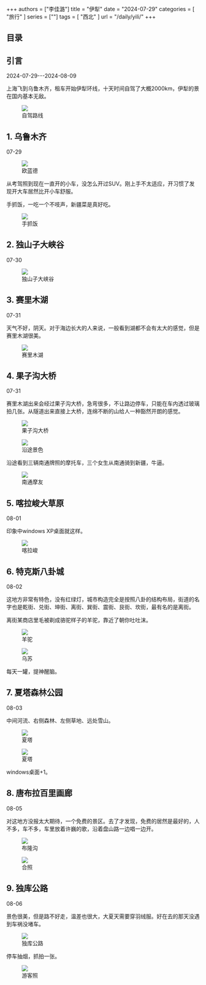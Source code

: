 +++
authors = ["李佳潞"]
title = "伊犁"
date = "2024-07-29"
categories = [
    "旅行"
]
series = [""]
tags = [
    "西北"
]
url = "/daily/yili/"
+++
<!DOCTYPE html>
<html lang="zh-CN">
<head>
    <meta charset="UTF-8">
    <meta name="viewport" content="width=device-width, initial-scale=1.0">
    <link rel="stylesheet" href="/assets/css/styles.css">
    <script src="/assets/js/toc.js"></script>    
</head>
<body>
    <article>
        <nav>
            <h2>目录</h2>
            <ul id="toc">
                <!-- 目录项会在这里动态生成 -->
            </ul>
        </nav>
        <section>
            <h2>引言</h2>
            <p>2024-07-29---2024-08-09</p>
            <p>         上海飞到乌鲁木齐，租车开始伊犁环线，十天时间自驾了大概2000km，伊犁的景在国内基本无敌。</p>
            <div class="container">
                <div class="image">
                    <figure>
                        <a data-fancybox="gallery" href="https://cdn.heirenlop.com/daily-record/xinjiang0.png">
    <img src="https://cdn.heirenlop.com/daily-record/xinjiang0.png" loading="lazy">
</a>
                        <figcaption>自驾路线</figcaption>
                    </figure>
                </div>
            </div>
        </section>
        <section>
            <h2>1. 乌鲁木齐</h2>
            <p>07-29 <i class="fas fa-sun"></i></p>
            <div class="container">
                <div class="image">
                    <figure>
                        <a data-fancybox="gallery" href="https://cdn.heirenlop.com/daily-record/xinjiang1.jpg">
    <img src="https://cdn.heirenlop.com/daily-record/xinjiang1.jpg" loading="lazy">
</a>
                        <figcaption>欧蓝德</figcaption>
                    </figure>
                </div>
                <div class="text">
                    <p>         从考驾照到现在一直开的小车，没怎么开过SUV。刚上手不太适应，开习惯了发现开大车居然比开小车舒服。</p>
                </div>
            </div>
            <p>         手抓饭，一吃一个不吱声，新疆菜是真好吃。</p>
            <div class="container">
                <div class="image">
                    <figure>
                        <a data-fancybox="gallery" href="https://cdn.heirenlop.com/daily-record/xinjiang2.jpg">
    <img src="https://cdn.heirenlop.com/daily-record/xinjiang2.jpg" loading="lazy">
</a>
                        <figcaption>手抓饭</figcaption>
                    </figure>
                </div>
            </div>
        </section>
        <section>
            <h2>2. 独山子大峡谷</h2>
            <p>07-30 <i class="fas fa-cloud"></i></p>
            <div class="container">
                <div class="image">
                    <figure>
                        <a data-fancybox="gallery" href="https://cdn.heirenlop.com/daily-record/xinjiang3.jpg">
    <img src="https://cdn.heirenlop.com/daily-record/xinjiang3.jpg" loading="lazy">
</a>
                        <figcaption>独山子大峡谷</figcaption>
                    </figure>
                </div>
            </div>
        </section>
        <section>
            <h2>3. 赛里木湖</h2>
            <p>07-31 <i class="fas fa-cloud"></i></p>
            <p>         天气不好，阴天。对于海边长大的人来说，一般看到湖都不会有太大的感觉，但是赛里木湖很美。</p>
            <div class="container">
                <div class="image">
                    <figure>
                        <a data-fancybox="gallery" href="https://cdn.heirenlop.com/daily-record/xinjiang4.jpg">
    <img src="https://cdn.heirenlop.com/daily-record/xinjiang4.jpg" loading="lazy">
</a>
                        <figcaption>赛里木湖</figcaption>
                    </figure>
                </div>
            </div>
        </section>
        <section>
            <h2>4. 果子沟大桥</h2>
            <p>07-31 <i class="fas fa-cloud"></i></p>
            <p>         赛里木湖出来会经过果子沟大桥，急弯很多，不让路边停车，只能在车内透过玻璃拍几张。从隧道出来直接上大桥，连绵不断的山给人一种豁然开朗的感觉。</p>
            <div class="container">
                <div class="image">
                    <figure>
                        <a data-fancybox="gallery" href="https://cdn.heirenlop.com/daily-record/xinjiang5.jpg">
    <img src="https://cdn.heirenlop.com/daily-record/xinjiang5.jpg" loading="lazy">
</a>
                        <figcaption>果子沟大桥</figcaption>
                    </figure>
                </div>
            </div>
            <div class="container">
                <div class="image">
                    <figure>
                        <a data-fancybox="gallery" href="https://cdn.heirenlop.com/daily-record/xinjiang6.jpg">
    <img src="https://cdn.heirenlop.com/daily-record/xinjiang6.jpg" loading="lazy">
</a>
                        <figcaption>沿途景色</figcaption>
                    </figure>
                </div>
            </div>
            <div class="container">
                <div class="text">
                    <p>         沿途看到三辆南通牌照的摩托车，三个女生从南通骑到新疆，牛逼。</p>
                </div>
                <div class="image">
                    <figure>
                        <a data-fancybox="gallery" href="https://cdn.heirenlop.com/daily-record/xinjiang7.jpg">
    <img src="https://cdn.heirenlop.com/daily-record/xinjiang7.jpg" loading="lazy">
</a>
                        <figcaption>南通摩友</figcaption>
                    </figure>
                </div>
            </div>
        </section>
        <section>
            <h2>5. 喀拉峻大草原</h2>
            <p>08-01 <i class="fas fa-sun"></i></p>
            <p>         印象中windows XP桌面就这样。</p>
            <div class="container">
                <div class="image">
                    <figure>
                        <a data-fancybox="gallery" href="https://cdn.heirenlop.com/daily-record/xinjiang8.jpg">
    <img src="https://cdn.heirenlop.com/daily-record/xinjiang8.jpg" loading="lazy">
</a>
                        <figcaption>喀拉峻</figcaption>
                    </figure>
                </div>
            </div>
        </section>
        <section>
            <h2>6. 特克斯八卦城</h2>
            <p>08-02 <i class="fas fa-sun"></i></p>
            <p>         这地方非常有特色，没有红绿灯，城市构造完全是按照八卦的结构布局，街道的名字也是乾街、兑街、坤街、离街、巽街、震街、艮街、坎街，最有名的是离街。</p>
            <div class="container">
                <div class="text">
                    <p>         离街某商店里毛被剃成骆驼样子的羊驼，靠近了朝你吐吐沫。</p>
                </div>
            <div class="image">
                <figure>
                    <a data-fancybox="gallery" href="https://cdn.heirenlop.com/daily-record/xinjiang10.jpg">
    <img src="https://cdn.heirenlop.com/daily-record/xinjiang10.jpg" loading="lazy">
</a>
                    <figcaption>羊驼</figcaption>
                </figure>
            </div>
        </div>
        <div class="container">
            <div class="image">
                <figure>
                    <a data-fancybox="gallery" href="https://cdn.heirenlop.com/daily-record/xinjiang11.jpg">
    <img src="https://cdn.heirenlop.com/daily-record/xinjiang11.jpg" loading="lazy">
</a>
                    <figcaption>乌苏</figcaption>
                </figure>
            </div>
            <div class="text">
                <p>         每天一罐，提神醒脑。</p>
            </div>
        </div>
        </section>
        <section>
            <h2>7. 夏塔森林公园</h2>
            <p>08-03 <i class="fas fa-sun"></i></p>
            <div class="container">
                <div class="text">
                    <p>         中间河流、右侧森林、左侧草地、远处雪山。</p>
                </div>
                <div class="image">
                    <figure>
                        <a data-fancybox="gallery" href="https://cdn.heirenlop.com/daily-record/xinjiang12.jpg">
    <img src="https://cdn.heirenlop.com/daily-record/xinjiang12.jpg" loading="lazy">
</a>
                        <figcaption>夏塔</figcaption>
                    </figure>
                </div>
            </div>
            <div class="container">
                <div class="image">
                    <figure>
                        <a data-fancybox="gallery" href="https://cdn.heirenlop.com/daily-record/xinjiang13.jpg">
    <img src="https://cdn.heirenlop.com/daily-record/xinjiang13.jpg" loading="lazy">
</a>
                        <figcaption>夏塔</figcaption>
                    </figure>
                </div>
                <div class="text">
                    <p>         windows桌面+1。</p>
                </div>
            </div>
        </section>
        <section>
            <h2>8. 唐布拉百里画廊</h2>
            <p>08-05 <i class="fas fa-sun"></i></p>
            <p>         对这地方没报太大期待，一个免费的景区。去了才发现，免费的居然是最好的，人不多，车不多，车里放着许巍的歌，沿着盘山路一边唱一边开。</p>
            <div class="container">
                <div class="image">
                    <figure>
                        <a data-fancybox="gallery" href="https://cdn.heirenlop.com/daily-record/xinjiang14.jpg">
    <img src="https://cdn.heirenlop.com/daily-record/xinjiang14.jpg" loading="lazy">
</a>
                        <figcaption>布隆沟</figcaption>
                    </figure>
                </div>
            </div>
            <div class="container">
                <div class="image">
                    <figure>
                        <a data-fancybox="gallery" href="https://cdn.heirenlop.com/daily-record/xinjiang15.jpg">
    <img src="https://cdn.heirenlop.com/daily-record/xinjiang15.jpg" loading="lazy">
</a>
                        <figcaption>合照</figcaption>
                    </figure>
                </div>
            </div>
        </section>
        <section>
            <h2>9. 独库公路</h2>
            <p>08-06 <i class="fas fa-cloud"></i></p>
            <p>         景色很美，但是路不好走，温差也很大，大夏天需要穿羽绒服。好在去的那天没遇到车祸没堵车。</p>
            <div class="container">
                <div class="image">
                    <figure>
                        <a data-fancybox="gallery" href="https://cdn.heirenlop.com/daily-record/xinjiang16.jpg">
    <img src="https://cdn.heirenlop.com/daily-record/xinjiang16.jpg" loading="lazy">
</a>
                        <figcaption>独库公路</figcaption>
                    </figure>
                </div>
            </div>
            <p>         停车抽烟，抓拍一张。</p>
            <div class="container">
                <div class="image">
                    <figure>
                        <a data-fancybox="gallery" href="https://cdn.heirenlop.com/daily-record/xinjiang17.jpg">
    <img src="https://cdn.heirenlop.com/daily-record/xinjiang17.jpg" loading="lazy">
</a>
                        <figcaption>游客照</figcaption>
                    </figure>
                </div>
            </div>
        </section>
    </article>
</body>
</html>
